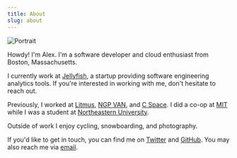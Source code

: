 ```yaml
---
title: About
slug: about
---
```


![Portrait](/assets/header-about.jpg)

Howdy! I'm Alex. I'm a software developer and cloud enthusiast from
Boston, Massachusetts.

I currently work at [Jellyfish](https://jellyfish.co/), a startup
providing software engineering analytics tools. If you're interested
in working with me, don't hesitate to reach out.

Previously, I worked at [Litmus](https://litmus.com), [NGP
VAN](https://ngpvan.com), and [C Space](https://cspace.com). I did a
co-op at [MIT](https://mit.edu) while I was a student at [Northeastern
University](https://ccs.neu.edu).

Outside of work I enjoy cycling, snowboarding, and photography.

If you'd like to get in touch, you can find me on
[Twitter](https://twitter.com/metzger) and
[GitHub](https://github.com/ametzger). You may also reach me via
[email](mailto:asm@asm.io).
